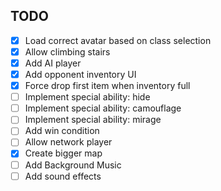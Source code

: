 ## TODO

* [x] Load correct avatar based on class selection
* [x] Allow climbing stairs
* [x] Add AI player
* [x] Add opponent inventory UI
* [x] Force drop first item when inventory full
* [ ] Implement special ability: hide
* [ ] Implement special ability: camouflage
* [ ] Implement special ability: mirage
* [ ] Add win condition
* [ ] Allow network player
* [x] Create bigger map
* [ ] Add Background Music
* [ ] Add sound effects
